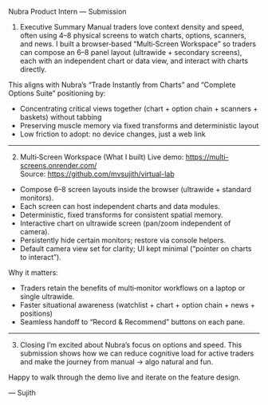 Nubra Product Intern — Submission


1) Executive Summary
Manual traders love context density and speed, often using 4–8 physical screens to watch charts, options, scanners, and news. I built a browser‑based “Multi‑Screen Workspace” so traders can compose an 6–8 panel layout (ultrawide + secondary screens), each with an independent chart or data view, and interact with charts directly.

This aligns with Nubra’s “Trade Instantly from Charts” and “Complete Options Suite” positioning by:
- Concentrating critical views together (chart + option chain + scanners + baskets) without tabbing
- Preserving muscle memory via fixed transforms and deterministic layout
- Low friction to adopt: no device changes, just a web link

---



2) Multi‑Screen Workspace (What I built)
Live demo: https://multi-screens.onrender.com/  
Source: https://github.com/mvsujith/virtual-lab

- Compose 6–8 screen layouts inside the browser (ultrawide + standard monitors).
- Each screen can host independent charts and data modules.
- Deterministic, fixed transforms for consistent spatial memory.
- Interactive chart on ultrawide screen (pan/zoom independent of camera).
- Persistently hide certain monitors; restore via console helpers.
- Default camera view set for clarity; UI kept minimal (“pointer on charts to interact”).

Why it matters:
- Traders retain the benefits of multi‑monitor workflows on a laptop or single ultrawide.
- Faster situational awareness (watchlist + chart + option chain + news + positions)
- Seamless handoff to “Record & Recommend” buttons on each pane.

---


3) Closing
I’m excited about Nubra’s focus on options and speed. This submission shows how we can reduce cognitive load for active traders and make the journey from manual → algo natural and fun.

Happy to walk through the demo live and iterate on the feature design.

—
Sujith
